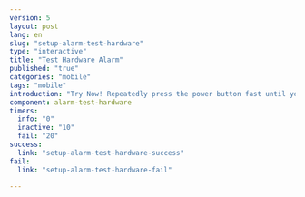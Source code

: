 ```yaml
---
version: 5
layout: post
lang: en
slug: "setup-alarm-test-hardware"
type: "interactive"
title: "Test Hardware Alarm"
published: "true"
categories: "mobile"
tags: "mobile"
introduction: "Try Now! Repeatedly press the power button fast until you feel a vibration."
component: alarm-test-hardware
timers:
  info: "0"
  inactive: "10"
  fail: "20"
success: 
  link: "setup-alarm-test-hardware-success"
fail: 
  link: "setup-alarm-test-hardware-fail"
  
---
```

